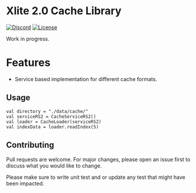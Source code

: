 # Xlite 2.0 Cache Library

[![Discord](https://img.shields.io/discord/212385463418355713?color=%237289DA&logo=Discord&logoColor=%237289DA)](https://discord.gg/3scgBkrfMG)
[![License](https://img.shields.io/github/license/xlite2/xlite)](#)

Work in progress.

# Features
- Service based implementation for different cache formats.

## Usage
```
val directory = "./data/cache/"
val serviceRS2 = CacheServiceRS2()
val loader = CacheLoader(serviceRS2)
val indexData = loader.readIndex(5)
```

## Contributing
Pull requests are welcome. For major changes, please open an issue first to discuss what you would like to change.

Please make sure to write unit test and or update any test that might have been impacted.
